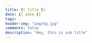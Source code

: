 ```yaml
---
title: {{ title }}
date: {{ date }}
tags:
header-img: "img/bg.jpg"
comments: false
description: "Hey, this is sub title"
---
```

